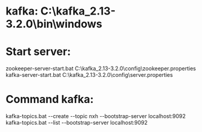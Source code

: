 # kafka: C:\kafka_2.13-3.2.0\bin\windows
# Start server:
zookeeper-server-start.bat C:\kafka_2.13-3.2.0\config\zookeeper.properties
kafka-server-start.bat C:\kafka_2.13-3.2.0\config\server.properties
# Command kafka:
kafka-topics.bat --create --topic nxh --bootstrap-server localhost:9092
kafka-topics.bat --list --bootstrap-server localhost:9092